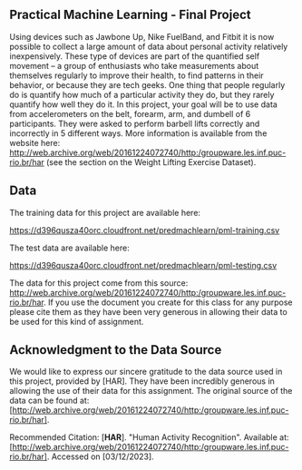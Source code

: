 ## Practical Machine Learning - Final Project

Using devices such as Jawbone Up, Nike FuelBand, and Fitbit it is now possible to collect a large amount of data about personal activity relatively inexpensively. These type of devices are part of the quantified self movement – a group of enthusiasts who take measurements about themselves regularly to improve their health, to find patterns in their behavior, or because they are tech geeks. One thing that people regularly do is quantify how much of a particular activity they do, but they rarely quantify how well they do it. In this project, your goal will be to use data from accelerometers on the belt, forearm, arm, and dumbell of 6 participants. They were asked to perform barbell lifts correctly and incorrectly in 5 different ways. More information is available from the website here: http://web.archive.org/web/20161224072740/http:/groupware.les.inf.puc-rio.br/har (see the section on the Weight Lifting Exercise Dataset).

## Data

The training data for this project are available here:

https://d396qusza40orc.cloudfront.net/predmachlearn/pml-training.csv

The test data are available here:

https://d396qusza40orc.cloudfront.net/predmachlearn/pml-testing.csv



The data for this project come from this source: http://web.archive.org/web/20161224072740/http:/groupware.les.inf.puc-rio.br/har. If you use the document you create for this class for any purpose please cite them as they have been very generous in allowing their data to be used for this kind of assignment.

## Acknowledgment to the Data Source

We would like to express our sincere gratitude to the data source used in this project, provided by [HAR]. They have been incredibly generous in allowing the use of their data for this assignment. The original source of the data can be found at: [http://web.archive.org/web/20161224072740/http:/groupware.les.inf.puc-rio.br/har].

Recommended Citation:
[<b>HAR</b>]. "Human Activity Recognition". Available at: [http://web.archive.org/web/20161224072740/http:/groupware.les.inf.puc-rio.br/har]. Accessed on [03/12/2023].
